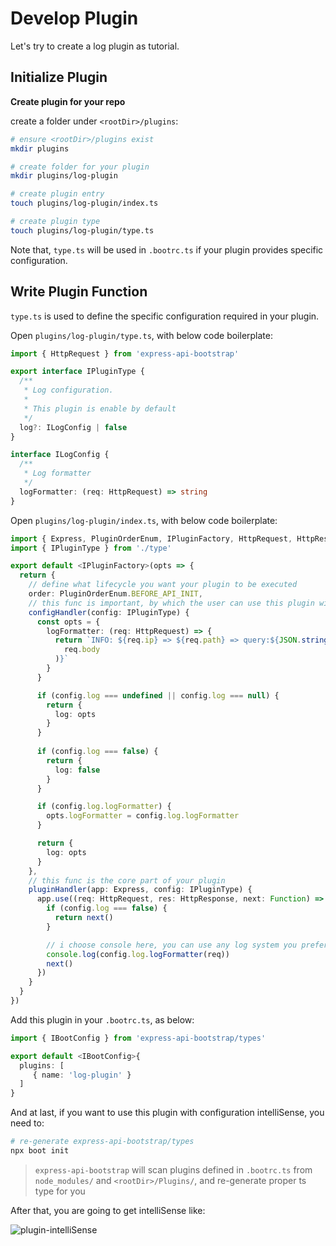 # Develop Plugin

Let's try to create a log plugin as tutorial.

## Initialize Plugin

**Create plugin for your repo**

create a folder under `<rootDir>/plugins`:

```bash
# ensure <rootDir>/plugins exist
mkdir plugins

# create folder for your plugin
mkdir plugins/log-plugin

# create plugin entry
touch plugins/log-plugin/index.ts

# create plugin type
touch plugins/log-plugin/type.ts
```

Note that, `type.ts` will be used in `.bootrc.ts` if your plugin provides specific configuration.

## Write Plugin Function

`type.ts` is used to define the specific configuration required in your plugin.

Open `plugins/log-plugin/type.ts`, with below code boilerplate:

```typescript
import { HttpRequest } from 'express-api-bootstrap'

export interface IPluginType {
  /**
   * Log configuration.
   *
   * This plugin is enable by default
   */
  log?: ILogConfig | false
}

interface ILogConfig {
  /**
   * Log formatter
   */
  logFormatter: (req: HttpRequest) => string
}
```

Open `plugins/log-plugin/index.ts`, with below code boilerplate:

```typescript
import { Express, PluginOrderEnum, IPluginFactory, HttpRequest, HttpResponse } from 'express-api-bootstrap'
import { IPluginType } from './type'

export default <IPluginFactory>(opts => {
  return {
    // define what lifecycle you want your plugin to be executed
    order: PluginOrderEnum.BEFORE_API_INIT,
    // this func is important, by which the user can use this plugin without any config
    configHandler(config: IPluginType) {
      const opts = {
        logFormatter: (req: HttpRequest) => {
          return `INFO: ${req.ip} => ${req.path} => query:${JSON.stringify(req.query)} => body:${JSON.stringify(
            req.body
          )}`
        }
      }

      if (config.log === undefined || config.log === null) {
        return {
          log: opts
        }
      }
      
      if (config.log === false) {
        return {
          log: false
        }
      }

      if (config.log.logFormatter) {
        opts.logFormatter = config.log.logFormatter
      }

      return {
        log: opts
      }
    },
    // this func is the core part of your plugin
    pluginHandler(app: Express, config: IPluginType) {
      app.use((req: HttpRequest, res: HttpResponse, next: Function) => {
        if (config.log === false) {
          return next()
        }

        // i choose console here, you can use any log system you prefered
        console.log(config.log.logFormatter(req))
        next()
      })
    }
  }
})
```

Add this plugin in your `.bootrc.ts`, as below:

```typescript
import { IBootConfig } from 'express-api-bootstrap/types'

export default <IBootConfig>{
  plugins: [
     { name: 'log-plugin' }
  ]
}
```

And at last, if you want to use this plugin with configuration intelliSense, you need to:

```bash
# re-generate express-api-bootstrap/types
npx boot init
```

> `express-api-bootstrap` will scan plugins defined in `.bootrc.ts` from `node_modules/` and `<rootDir>/Plugins/`, and re-generate proper ts type for you

After that, you are going to get intelliSense like:

<img :src="$withBase('/plugin-intelliSense.gif')" alt="plugin-intelliSense">

